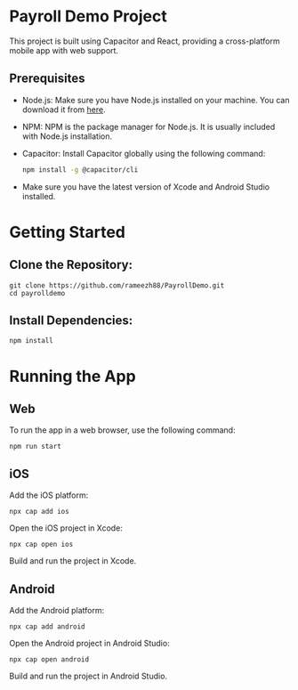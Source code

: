 # Payroll Demo Project

This project is built using Capacitor and React, providing a cross-platform mobile app with web support.

## Prerequisites

- Node.js: Make sure you have Node.js installed on your machine. You can download it from [here](https://nodejs.org/).

- NPM: NPM is the package manager for Node.js. It is usually included with Node.js installation.

- Capacitor: Install Capacitor globally using the following command:

  ```bash
  npm install -g @capacitor/cli
  ```

- Make sure you have the latest version of Xcode and Android Studio installed.

# Getting Started

## Clone the Repository:

```
git clone https://github.com/rameezh88/PayrollDemo.git
cd payrolldemo
```

## Install Dependencies:

```
npm install
```

# Running the App

## Web

To run the app in a web browser, use the following command:

```
npm run start
```

## iOS

Add the iOS platform:

```
npx cap add ios
```

Open the iOS project in Xcode:

```
npx cap open ios
```

Build and run the project in Xcode.

## Android

Add the Android platform:

```
npx cap add android
```

Open the Android project in Android Studio:

```
npx cap open android
```

Build and run the project in Android Studio.
